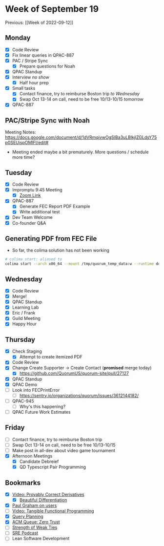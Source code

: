 # Week of September 19
Previous: [[Week of 2022-09-12]]

## Monday
- [x] Code Review
- [x] Fix linear queries in QPAC-887
- [x] PAC / Stripe Sync
	- [x] Prepare questions for Noah
- [x] QPAC Standup
- [x] Interview *no show*
	- [x] Half hour prep
- [x] Small tasks
	- [x] Contact finance, try to reimburse Boston trip *to Wednesday*
	- [x] Swap Oct 13-14 on call, need to be free 10/13-10/15 *tomorrow*
- [x] QPAC-887

## PAC/Stripe Sync with Noah
Meeting Notes: https://docs.google.com/document/d/1dVRmqivwOgSIBa3uLBlkjlZGLdsY75p0SEUispOMlFI/edit#
- Meeting ended maybe a bit prematurely. More questions / schedule more time?

## Tuesday
- [x] Code Review
- [x] Impromptu 9:45 Meeting
	- [x] [Zoom Link](https://quorumanalytics.zoom.us/j/98326049703?pwd=cys4bXZvcTB0ZE0wU0IwVGxnU2Z6Zz09)
- [x] QPAC-887
	- [x] Generate FEC Report PDF Example
	- [x] Write additional test
- [x] Dev Team Welcome
- [x] Co-founder Q&A

## Generating PDF from FEC File
- So far, the colima solution has not been working

```sh
# colima_start: aliased to
colima start --arch x86_64 --mount /tmp/quorum_temp_data:w --runtime docker --cpu 2 --memory 4
```

## Wednesday
- [x] Code Review
- [x] Merge!
- [x] QPAC Standup
- [x] Learning Lab
- [x] Eric / Frank
- [x] Guild Meeting
- [x] Happy Hour

## Thursday
- [x] Check Staging
	- [x] Attempt to create itemized PDF
- [x] Code Review
- [x] Change Create Supporter -> Create Contact (**promised** merge today)
	- [x] https://github.com/QuorumUS/quorum-site/pull/27127
- [x] QPAC Standup
- [x] QPAC Demo
- [ ] Look into FECPrintError
	- [ ] https://sentry.io/organizations/quorum/issues/3612144182/
- [ ] QPAC-945
	- [ ] Why's this happening?
- [ ] QPAC Future Work Estimates

## Friday
- [ ] Contact finance, try to reimburse Boston trip
- [ ] Swap Oct 13-14 on call, need to be free 10/13-10/15
- [ ] Make post in all-dev about video game tournament
- [x] Afternoon Meetings
	- [x] Candidate Debreief
	- [x] QD Typescript Pair Programming

## Bookmarks
- [x] [Video: Provably Correct Derivatives](https://youtu.be/EPGqzkEZWyw)
	- [x] [Beautiful Differentiation](http://conal.net/papers/beautiful-differentiation/beautiful-differentiation.pdf)
- [x] [Paul Graham on users](http://paulgraham.com/users.html)
- [ ] [Video: Tangible Functional Programming](https://www.youtube.com/watch?v=faJ8N0giqzw)
- [x] [Query Planning](https://chriskiehl.com/article/query-plan-management)
- [x] [ACM Queue: Zero Trust](https://queue.acm.org/detail.cfm?id=3561826)
- [ ] [Strength of Weak Ties](https://www.cs.cmu.edu/~jure/pub/papers/granovetter73ties.pdf)
- [ ] [SRE Podcast](https://sre.google/prodcast/)
- [ ] Lean Software Development